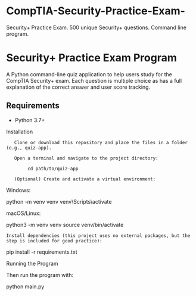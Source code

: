# CompTIA-Security-Practice-Exam-
Security+ Practice Exam. 500 unique Security+ questions. Command line program.

# Security+ Practice Exam Program

A Python command-line quiz application to help users study for the CompTIA Security+ exam. Each question is multiple choice as has a full explanation of the correct answer and user score tracking.

## Requirements

   - Python 3.7+
   
Installation
   
       Clone or download this repository and place the files in a folder (e.g., quiz-app).
   
       Open a terminal and navigate to the project directory:
   
            cd path/to/quiz-app
   
       (Optional) Create and activate a virtual environment:
   
   Windows:
   
   python -m venv venv
   venv\Scripts\activate
   
   macOS/Linux:
   
   python3 -m venv venv
   source venv/bin/activate

    Install dependencies (this project uses no external packages, but the step is included for good practice):

pip install -r requirements.txt

Running the Program

   Then run the program with:
   
   python main.py
